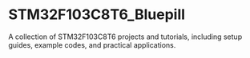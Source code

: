 # STM32F103C8T6_Bluepill
A collection of STM32F103C8T6 projects and tutorials, including setup guides, example codes, and practical applications.

